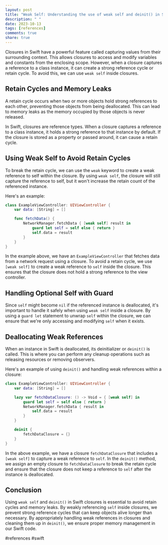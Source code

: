 ```yaml
---
layout: post
title: "Weak Self: Understanding the use of weak self and deinit() in Swift closures"
description: " "
date: 2023-10-13
tags: [references]
comments: true
share: true
---
```


Closures in Swift have a powerful feature called capturing values from their surrounding context. This allows closures to access and modify variables and constants from the enclosing scope. However, when a closure captures a reference to a class instance, it can create a strong reference cycle or retain cycle. To avoid this, we can use `weak self` inside closures.

## Retain Cycles and Memory Leaks

A retain cycle occurs when two or more objects hold strong references to each other, preventing those objects from being deallocated. This can lead to memory leaks as the memory occupied by those objects is never released.

In Swift, closures are reference types. When a closure captures a reference to a class instance, it holds a strong reference to that instance by default. If the closure is stored as a property or passed around, it can cause a retain cycle.

## Using Weak Self to Avoid Retain Cycles

To break the retain cycle, we can use the `weak` keyword to create a weak reference to self within the closure. By using `weak self`, the closure will still capture the reference to self, but it won't increase the retain count of the referenced instance.

Here's an example:

```swift
class ExampleViewController: UIViewController {
    var data: [String] = []

    func fetchData() {
        NetworkManager.fetchData { [weak self] result in
            guard let self = self else { return }
            self.data = result
        }
    }
}
```
In the example above, we have an `ExampleViewController` that fetches data from a network request using a closure. To avoid a retain cycle, we use `[weak self]` to create a weak reference to `self` inside the closure. This ensures that the closure does not hold a strong reference to the view controller.

## Handling Optional Self with Guard

Since `self` might become `nil` if the referenced instance is deallocated, it's important to handle it safely when using `weak self` inside a closure. By using a `guard let` statement to unwrap `self` within the closure, we can ensure that we're only accessing and modifying `self` when it exists.

## Deallocating Weak References

When an instance in Swift is deallocated, its deinitializer or `deinit()` is called. This is where you can perform any cleanup operations such as releasing resources or removing observers.

Here's an example of using `deinit()` and handling weak references within a closure:

```swift
class ExampleViewController: UIViewController {
    var data: [String] = []

    lazy var fetchDataClosure: () -> Void = { [weak self] in
        guard let self = self else { return }
        NetworkManager.fetchData { result in
            self.data = result
        }
    }

    deinit {
        fetchDataClosure = {}
    }
}
```
In the above example, we have a closure `fetchDataClosure` that includes a `[weak self]` to capture a weak reference to `self`. In the `deinit()` method, we assign an empty closure to `fetchDataClosure` to break the retain cycle and ensure that the closure does not keep a reference to `self` after the instance is deallocated.

## Conclusion

Using `weak self` and `deinit()` in Swift closures is essential to avoid retain cycles and memory leaks. By weakly referencing `self` inside closures, we prevent strong reference cycles that can keep objects alive longer than necessary. By appropriately handling weak references in closures and cleaning them up in `deinit()`, we ensure proper memory management in our Swift code.

#references #swift